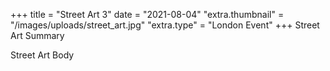 +++
title = "Street Art 3"
date = "2021-08-04"
"extra.thumbnail" = "/images/uploads/street_art.jpg"
"extra.type" = "London Event"
+++
Street Art Summary

<!-- more -->

Street Art Body